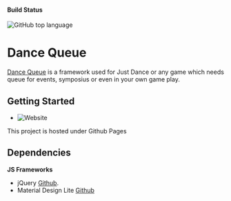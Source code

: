 #### Build Status
![GitHub top language](https://img.shields.io/github/languages/top/dance-queue/dance-queue.github.io)


Dance Queue
===

[Dance Queue](dance-queue.github.io) is a framework used for Just Dance or any game which needs queue for events, symposius or even in your own game play.

Getting Started
---
- ![Website](https://img.shields.io/website?down_color=lighgrey&down_message=offline&up_color=green&up_message=online&url=https%3A%2F%2Fdance-queue.github.io%2F)

This project is hosted under Github Pages

Dependencies
---

**JS Frameworks**

* jQuery [Github](https://github.com/jquery/jquery).
* Material Design Lite [Github](https://github.com/google/material-design-lite)
